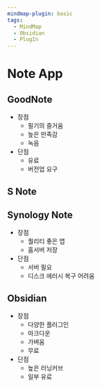 ```yaml
---
mindmap-plugin: basic
tags:
  - MindMap
  - Obsidian
  - PlugIn
---
```


# Note App

## GoodNote
- 장점
	- 필기의 즐거움
	- 높은 만족감
	- 녹음
- 단점
	- 유료
	- 버전업 요구

## S Note

## Synology Note
- 장점
	- 퀄리티 좋은 앱
	- 홈서버 저장
- 단점
	- 서버 필요
	- 디스크 에러시 복구 어려움

## Obsidian
- 장점
	- 다양한 플러그인
	- 마크다운
	- 가벼움
	- 무료
- 단점
	- 높은 러닝커브
	- 일부 유료